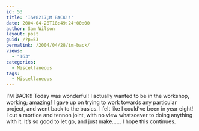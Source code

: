 ```yaml
---
id: 53
title: 'I&#8217;M BACK!!'
date: 2004-04-28T18:49:24+00:00
author: Sam Wilson
layout: post
guid: /?p=53
permalink: /2004/04/28/im-back/
views:
  - "163"
categories:
  - Miscellaneous
tags:
  - Miscellaneous
---
```

I&#8217;M BACK!! Today was wonderful! I actually wanted to be in the workshop, working; amazing! I gave up on trying to work towards any particular project, and went back to the basics. I felt like I could&#8217;ve been in year eight! I cut a mortice and tennon joint, with no view whatsoever to doing anything with it. It&#8217;s so good to let go, and just make&#8230;&#8230; I hope this continues.